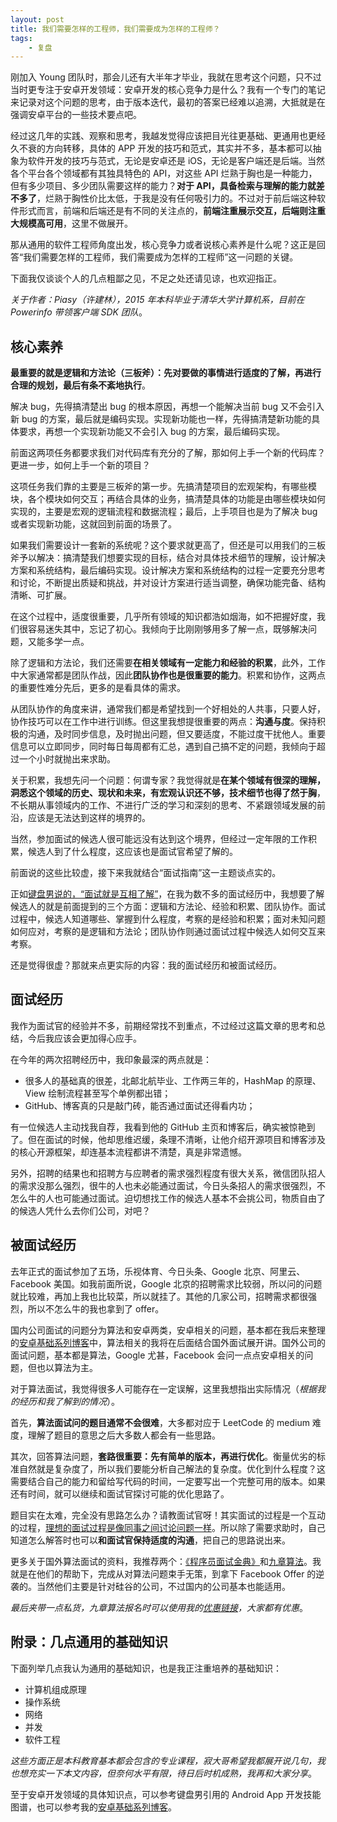 ```yaml
---
layout: post
title: 我们需要怎样的工程师，我们需要成为怎样的工程师？
tags:
    - 复盘
---
```


刚加入 Young 团队时，那会儿还有大半年才毕业，我就在思考这个问题，只不过当时更专注于安卓开发领域：安卓开发的核心竞争力是什么？我有一个专门的笔记来记录对这个问题的思考，由于版本迭代，最初的答案已经难以追溯，大抵就是在强调安卓平台的一些技术要点吧。

经过这几年的实践、观察和思考，我越发觉得应该把目光往更基础、更通用也更经久不衰的方向转移，具体的 APP 开发的技巧和范式，其实并不多，基本都可以抽象为软件开发的技巧与范式，无论是安卓还是 iOS，无论是客户端还是后端。当然各个平台各个领域都有其独具特色的 API，对这些 API 烂熟于胸也是一种能力，但有多少项目、多少团队需要这样的能力？**对于 API，具备检索与理解的能力就差不多了**，烂熟于胸性价比太低，于我是没有任何吸引力的。不过对于前后端这种软件形式而言，前端和后端还是有不同的关注点的，**前端注重展示交互，后端则注重大规模高可用**，这里不做展开。

那从通用的软件工程师角度出发，核心竞争力或者说核心素养是什么呢？这正是回答“我们需要怎样的工程师，我们需要成为怎样的工程师”这一问题的关键。

下面我仅谈谈个人的几点粗鄙之见，不足之处还请见谅，也欢迎指正。

_关于作者：Piasy（许建林），2015 年本科毕业于清华大学计算机系，目前在 Powerinfo 带领客户端 SDK 团队_。

## 核心素养

**最重要的就是逻辑和方法论（三板斧）：先对要做的事情进行适度的了解，再进行合理的规划，最后有条不紊地执行**。

解决 bug，先得搞清楚出 bug 的根本原因，再想一个能解决当前 bug 又不会引入新 bug 的方案，最后就是编码实现。实现新功能也一样，先得搞清楚新功能的具体要求，再想一个实现新功能又不会引入 bug 的方案，最后编码实现。

前面这两项任务都要求我们对代码库有充分的了解，那如何上手一个新的代码库？更进一步，如何上手一个新的项目？

这项任务我们靠的主要是三板斧的第一步。先搞清楚项目的宏观架构，有哪些模块，各个模块如何交互；再结合具体的业务，搞清楚具体的功能是由哪些模块如何实现的，主要是宏观的逻辑流程和数据流程；最后，上手项目也是为了解决 bug 或者实现新功能，这就回到前面的场景了。

如果我们需要设计一套新的系统呢？这个要求就更高了，但还是可以用我们的三板斧予以解决：搞清楚我们想要实现的目标，结合对具体技术细节的理解，设计解决方案和系统结构，最后编码实现。设计解决方案和系统结构的过程一定要充分思考和讨论，不断提出质疑和挑战，并对设计方案进行适当调整，确保功能完备、结构清晰、可扩展。

在这个过程中，适度很重要，几乎所有领域的知识都浩如烟海，如不把握好度，我们很容易迷失其中，忘记了初心。我倾向于比刚刚够用多了解一点，既够解决问题，又能多学一点。

除了逻辑和方法论，我们还需要**在相关领域有一定能力和经验的积累**，此外，工作中大家通常都是团队作战，因此**团队协作也是很重要的能力**。积累和协作，这两点的重要性难分先后，更多的是看具体的需求。

从团队协作的角度来讲，通常我们都是希望找到一个好相处的人共事，只要人好，协作技巧可以在工作中进行训练。但这里我想提很重要的两点：**沟通与度**。保持积极的沟通，及时同步信息，及时抛出问题，但又要适度，不能过度干扰他人。重要信息可以立即同步，同时每日每周都有汇总，遇到自己搞不定的问题，我倾向于超过一个小时就抛出来求助。

关于积累，我想先问一个问题：何谓专家？我觉得就是**在某个领域有很深的理解，洞悉这个领域的历史、现状和未来，有宏观认识还不够，技术细节也得了然于胸**，不长期从事领域内的工作、不进行广泛的学习和深刻的思考、不紧跟领域发展的前沿，应该是无法达到这样的境界的。

当然，参加面试的候选人很可能远没有达到这个境界，但经过一定年限的工作积累，候选人到了什么程度，这应该也是面试官希望了解的。

前面说的这些比较虚，接下来我就结合“面试指南”这一主题谈点实的。

正如[键盘男说的，“面试就是互相了解”](https://xiaozhuanlan.com/topic/0953761824)，在我为数不多的面试经历中，我想要了解候选人的就是前面提到的三个方面：逻辑和方法论、经验和积累、团队协作。面试过程中，候选人知道哪些、掌握到什么程度，考察的是经验和积累；面对未知问题如何应对，考察的是逻辑和方法论；团队协作则通过面试过程中候选人如何交互来考察。

还是觉得很虚？那就来点更实际的内容：我的面试经历和被面试经历。

## 面试经历

我作为面试官的经验并不多，前期经常找不到重点，不过经过这篇文章的思考和总结，今后我应该会更加得心应手。

在今年的两次招聘经历中，我印象最深的两点就是：

+ 很多人的基础真的很差，北邮北航毕业、工作两三年的，HashMap 的原理、View 绘制流程甚至写个单例都出错；
+ GitHub、博客真的只是敲门砖，能否通过面试还得看内功；

有一位候选人主动找我自荐，我看到他的 GitHub 主页和博客后，确实被惊艳到了。但在面试的时候，他却思维迟缓，条理不清晰，让他介绍开源项目和博客涉及的核心开源框架，却连基本流程都讲不清楚，真是非常遗憾。

另外，招聘的结果也和招聘方与应聘者的需求强烈程度有很大关系，微信团队招人的需求没那么强烈，很牛的人也未必能通过面试，今日头条招人的需求很强烈，不怎么牛的人也可能通过面试。迫切想找工作的候选人基本不会挑公司，物质自由了的候选人凭什么去你们公司，对吧？

## 被面试经历

去年正式的面试参加了五场，乐视体育、今日头条、Google 北京、阿里云、Facebook 美国。如我前面所说，Google 北京的招聘需求比较弱，所以问的问题就比较难，再加上我也比较菜，所以就挂了。其他的几家公司，招聘需求都很强烈，所以不怎么牛的我也拿到了 offer。

国内公司面试的问题分为算法和安卓两类，安卓相关的问题，基本都在我后来整理的[安卓基础系列博客](https://blog.piasy.com/tags/#基础知识)中，算法相关的我将在后面结合国外面试展开讲。国外公司的面试问题，基本都是算法，Google 尤甚，Facebook 会问一点点安卓相关的问题，但也以算法为主。

对于算法面试，我觉得很多人可能存在一定误解，这里我想指出实际情况（_根据我的经历和我了解到的情况_）。

首先，**算法面试问的题目通常不会很难**，大多都对应于 LeetCode 的 medium 难度，理解了题目的意思之后大多数人都会有一些思路。

其次，回答算法问题，**套路很重要：先有简单的版本，再进行优化**。衡量优劣的标准自然就是复杂度了，所以我们要能分析自己解法的复杂度。优化到什么程度？这需要结合自己的能力和留给写代码的时间，一定要写出一个完整可用的版本。如果还有时间，就可以继续和面试官探讨可能的优化思路了。

题目实在太难，完全没有思路怎么办？请教面试官呀！其实面试的过程是一个互动的过程，[理想的面试过程是像同事之间讨论问题一样](http://chinese.catchen.me/2012/06/blog-post.html)。所以除了需要求助时，自己知道怎么解答时也可以**和面试官保持适度的沟通**，把自己的思路说出来。

更多关于国外算法面试的资料，我推荐两个：[《程序员面试金典》](https://www.amazon.cn/%E5%9B%BE%E4%B9%A6/dp/B00G8VOQOG/ref=sr_1_1?ie=UTF8&qid=1507026576&sr=8-1&keywords=%E7%A8%8B%E5%BA%8F%E5%91%98%E9%9D%A2%E8%AF%95%E9%87%91%E5%85%B8)和[九章算法](http://www.jiuzhang.com/?referer=1559d1)。我就是在他们的帮助下，完成从对算法问题束手无策，到拿下 Facebook Offer 的逆袭的。当然他们主要是针对硅谷的公司，不过国内的公司基本也能适用。

_最后夹带一点私货，九章算法报名时可以使用我的[优惠链接](http://www.jiuzhang.com/?referer=1559d1)，大家都有优惠_。

## 附录：几点通用的基础知识

下面列举几点我认为通用的基础知识，也是我正注重培养的基础知识：

+ 计算机组成原理
+ 操作系统
+ 网络
+ 并发
+ 软件工程

_这些方面正是本科教育基本都会包含的专业课程，寂大哥希望我都展开说几句，我也想充实一下本文内容，但奈何水平有限，待日后时机成熟，我再和大家分享_。

至于安卓开发领域的具体知识点，可以参考键盘男引用的 Android App 开发技能图谱，也可以参考我的[安卓基础系列博客](https://blog.piasy.com/tags/#基础知识)。
